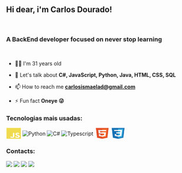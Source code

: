 ## Hi dear, i'm Carlos Dourado!
<br>

<h3> A BackEnd developer focused on never stop learning </h3>

<br>

- 👨‍💻 I'm 31 years old

- 💬 Let's talk about **C#, JavaScript, Python, Java, HTML, CSS, SQL**
  
- 📫 How to reach me **carlosismaelad@gmail.com**
  
- ⚡ Fun fact **Oneye 😜**

### Tecnologias mais usadas:
<div style="display: inline_block">
  <img align="center" alt="JavaScript" height="30" width="40" src="https://raw.githubusercontent.com/devicons/devicon/master/icons/javascript/javascript-plain.svg">
  <img align="center" alt="Python" height="30" width="40" src="https://img.icons8.com/?size=512&id=13441&format=png">
  <img align="center" alt="C#" height="30" width="40" src="https://img.icons8.com/?size=1x&id=55251&format=png">
  <img align="center" alt="Typescript" height="30" width="40" src="https://img.icons8.com/?size=1x&id=uJM6fQYqDaZK&format=png">
  <img align="center" alt="HTML" height="30" width="40" src="https://raw.githubusercontent.com/devicons/devicon/master/icons/html5/html5-original.svg">
  <img align="center" alt="CSS" height="30" width="40" src="https://raw.githubusercontent.com/devicons/devicon/master/icons/css3/css3-original.svg">
</div> 

### Contacts:
<div> 
  <a href="https://instagram.com/carlos_ismaelad" target="_blank"><img src="https://img.shields.io/badge/-Instagram-%23E4405F?style=for-the-badge&logo=instagram&logoColor=white" target="_blank"></a> 
  <a href="https://discord.gg/" target="_blank"><img src="https://img.shields.io/badge/Discord-7289DA?style=for-the-badge&logo=discord&logoColor=white" target="_blank"></a>
  <a href = "mailto: carlosismaelad@gmail.com"><img src="https://img.shields.io/badge/-Gmail-%23333?style=for-the-badge&logo=gmail&logoColor=white" target="_blank"></a>
  <a href="https://www.linkedin.com/in/carlos-dourado-93b520200" target="_blank"><img src="https://img.shields.io/badge/-LinkedIn-%230077B5?style=for-the-badge&logo=linkedin&logoColor=white" target="_blank"></a>
</div>

 

